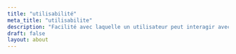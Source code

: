 ```yaml
---
title: "utilisabilité"
meta_title: "utilisabilite"
description: "Facilité avec laquelle un utilisateur peut interagir avec le livre pour atteindre ses objectifs de manière satisfaisante. Cela inclut le caractére explicite des informations de navigation et de description du contenu (langues, données, audience, etc.)."
draft: false
layout: about
---
```

